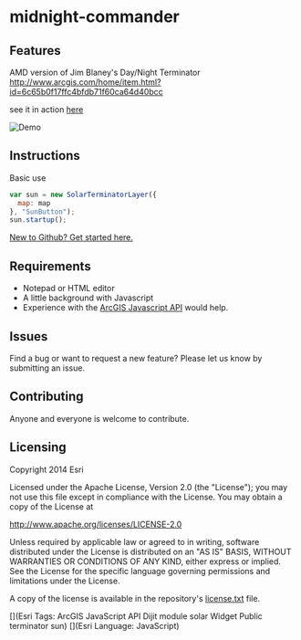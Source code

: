 # midnight-commander

## Features
AMD version of Jim Blaney's Day/Night Terminator<br> http://www.arcgis.com/home/item.html?id=6c65b0f17ffc4bfdb71f60ca64d40bcc

see it in action [here](https://jgravois.github.io/midnight-commander/)

![Demo](https://raw.githubusercontent.com/jgravois/midnight-commander/master/images/solar-button.PNG "Demo")

## Instructions

Basic use

```js
var sun = new SolarTerminatorLayer({
  map: map
}, "SunButton");
sun.startup();
```

 [New to Github? Get started here.](https://github.com/)

## Requirements

* Notepad or HTML editor
* A little background with Javascript
* Experience with the [ArcGIS Javascript API](http://www.esri.com/) would help.

## Issues

Find a bug or want to request a new feature?  Please let us know by submitting an issue.

## Contributing

Anyone and everyone is welcome to contribute.

## Licensing
Copyright 2014 Esri

Licensed under the Apache License, Version 2.0 (the "License");
you may not use this file except in compliance with the License.
You may obtain a copy of the License at

   http://www.apache.org/licenses/LICENSE-2.0

Unless required by applicable law or agreed to in writing, software
distributed under the License is distributed on an "AS IS" BASIS,
WITHOUT WARRANTIES OR CONDITIONS OF ANY KIND, either express or implied.
See the License for the specific language governing permissions and
limitations under the License.

A copy of the license is available in the repository's [license.txt](https://raw.github.com/Esri/arcgis-dijit-locate-button-js/master/license.txt) file.

[](Esri Tags: ArcGIS JavaScript API Dijit module solar Widget Public terminator sun)
[](Esri Language: JavaScript)
